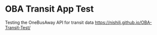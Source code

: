 # OBA Transit App Test
Testing the OneBusAway API for transit data
https://nishilj.github.io/OBA-Transit-Test/
